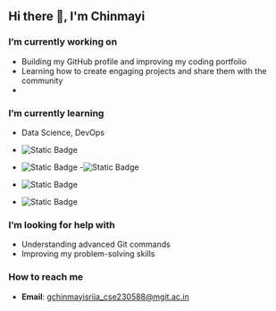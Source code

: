 ## Hi there 👋, I'm Chinmayi  

<!--
**Chinmayi1707/Chinmayi1707** is a ✨ _special_ ✨ repository because its `README.md` (this file) appears on your GitHub profile.
-->
###  I’m currently working on  
- Building my GitHub profile and improving my coding portfolio  
- Learning how to create engaging projects and share them with the community
- 
###  I’m currently learning  
- Data Science, DevOps
- ![Static Badge](https://img.shields.io/badge/Beginer-orange?style=flat-square&logo=html5&logoColor=orange&logoSize=auto&label=html&labelColor=grey)
 - ![Static Badge](https://img.shields.io/badge/Pro-blue?style=social&logo=html5&logoColor=blue&logoSize=auto&label=CSS&labelColor=white)
 -![Static Badge](https://img.shields.io/badge/Js-cream?style=flat&logo=javascript&logoColor=black&logoSize=auto&label=Java%20Script&labelColor=white)


- ![Static Badge](https://img.shields.io/badge/commands-blue?style=social&logo=github&logoColor=black&logoSize=auto&label=Git%20Hub&labelColor=white)
-  ![Static Badge](https://img.shields.io/badge/beginner-yellow?style=flat&logo=Java&logoColor=green&logoSize=auto&label=Java&labelColor=black&color=blue)

###  I’m looking for help with  
- Understanding advanced Git commands  
- Improving my problem-solving skills  

###  How to reach me  
- **Email**: gchinmayisrija_cse230588@mgit.ac.in  
